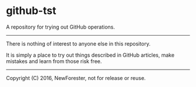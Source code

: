 # github-tst
A repository for trying out GitHub operations.

---

There is nothing of interest to anyone else in this repository.

It is simply a place to try out things described in GitHub articles, make mistakes and learn from those risk free.

---

Copyright (C) 2016, NewForester, not for release or reuse.
